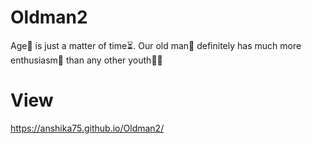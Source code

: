 # Oldman2
Age🧓 is just a matter of time⏳. Our old man👴 definitely has much more enthusiasm🎉 than any other youth👨‍🦱

# View
https://anshika75.github.io/Oldman2/
